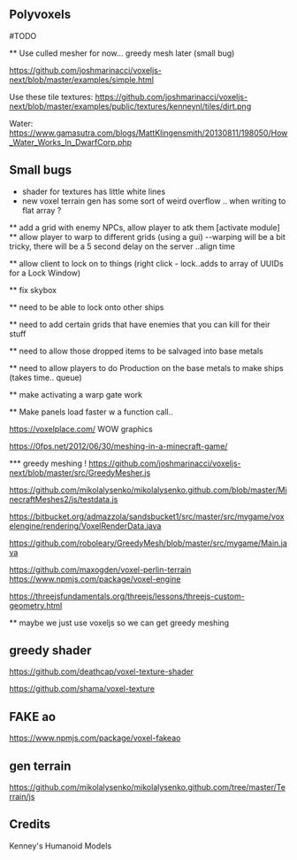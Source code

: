 ## Polyvoxels





#TODO

** Use culled mesher for now... greedy mesh later (small bug) 

https://github.com/joshmarinacci/voxeljs-next/blob/master/examples/simple.html

Use these tile textures:
https://github.com/joshmarinacci/voxeljs-next/blob/master/examples/public/textures/kenneynl/tiles/dirt.png

Water:
https://www.gamasutra.com/blogs/MattKlingensmith/20130811/198050/How_Water_Works_In_DwarfCorp.php




## Small bugs
- shader for textures has little white lines 
- new voxel terrain gen has some sort of weird overflow .. when writing to flat array ?


 ** add a grid with enemy NPCs, allow player to atk them [activate module]
 ** allow player to warp to different grids (using a gui)
     --warping will be a bit tricky, there will be a 5 second delay on the server ..align time

** allow client to lock on to things (right click - lock..adds to array of UUIDs for a Lock Window)

** fix skybox


** need to be able to lock onto other ships

** need to add certain grids that have enemies that you can kill for their stuff

** need to allow those dropped items to be salvaged into base metals

** need to allow players to do Production on the base metals to make ships  (takes time.. queue)



** make activating a warp gate work



** Make panels load faster w a function call..


https://voxelplace.com/  WOW graphics

https://0fps.net/2012/06/30/meshing-in-a-minecraft-game/


*** greedy meshing !
https://github.com/joshmarinacci/voxeljs-next/blob/master/src/GreedyMesher.js


https://github.com/mikolalysenko/mikolalysenko.github.com/blob/master/MinecraftMeshes2/js/testdata.js


https://bitbucket.org/admazzola/sandsbucket1/src/master/src/mygame/voxelengine/rendering/VoxelRenderData.java

https://github.com/roboleary/GreedyMesh/blob/master/src/mygame/Main.java

https://github.com/maxogden/voxel-perlin-terrain
https://www.npmjs.com/package/voxel-engine


https://threejsfundamentals.org/threejs/lessons/threejs-custom-geometry.html


** maybe we just use voxeljs so we can get greedy meshing


## greedy shader
https://github.com/deathcap/voxel-texture-shader

https://github.com/shama/voxel-texture


## FAKE ao
https://www.npmjs.com/package/voxel-fakeao



## gen terrain
https://github.com/mikolalysenko/mikolalysenko.github.com/tree/master/Terrain/js



## Credits

Kenney's Humanoid Models
